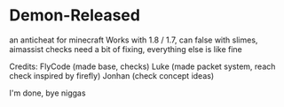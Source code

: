 # Demon-Released
an anticheat for minecraft
Works with 1.8 / 1.7, can false with slimes, aimassist checks need a bit of fixing, everything else is like fine

Credits:
FlyCode (made base, checks)
Luke (made packet system, reach check inspired by firefly)
Jonhan (check concept ideas)

I'm done, bye niggas

